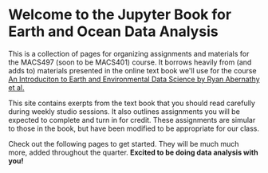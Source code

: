 # Welcome to the Jupyter Book for Earth and Ocean Data Analysis

This is a collection of pages for organizing assignments and materials for the MACS497 (soon to be MACS401) course.  It borrows heavily from (and adds to) materials presented in the online text book we'll use for the course [An Introduciton to Earth and Environmental Data Science by Ryan Abernathy et al.](https://earth-env-data-science.github.io/intro.html)

This site contains exerpts from the text book that you should read carefully during weekly studio sessions. It also outlines assignments you will be expected to complete and turn in for credit.  These assignments are simular to those in the book, but have been modified to be appropriate for our class. 

Check out the following pages to get started.  They will be much much more, added throughout the quarter. **Excited to be doing data analysis with you!**


```{tableofcontents}
```
